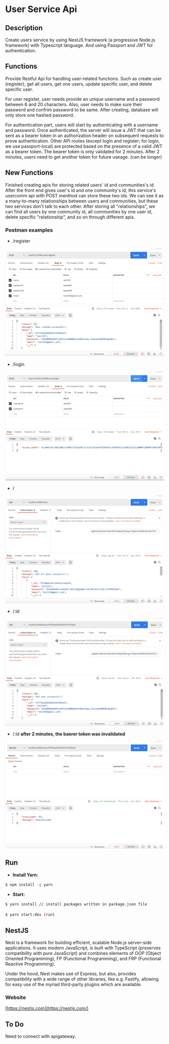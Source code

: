 # User Service Api

## Description

Create users service by using NestJS framework (a progressive Node.js framework) with Typescript language. And using Passport and JWT for authentication.

## Functions

Provide Restful Api for handling user-related functions. Such as create user (register), get all users, get one users, update specific user, and delete specific user.

For user register, user needs provide an unique username and a password between 6 and 20 characters. Also, user needs to make sure their password and confrim password to be same. After creating, database will only store one hashed password.

For authentication part, users will start by authenticating with a username and password. Once authenticated, the server will issue a JWT that can be sent as a bearer token in an authorization header on subsequent requests to prove authentication. Other API routes (except login and register; for login, we use passport-local) are protected based on the presence of a valid JWT as a bearer token. The bearer token is only validated for 2 minutes. After 2 minutes, users need to get another token for future useage. (can be longer)

## New Functions

Finished creating apis for storing related users' id and communities's id. After the front end gives user's id and one community's id, this service's usercomm api with POST menthod can store these two ids. We can see it as a many-to-many relationships between users and communities, but these two services don't talk to each other. After storing all "relationships", we can find all users by one community id, all communities by one user id, delete specific "relationship", and so on through different apis.

### Postman examples

- /register

![register](/user/pic/register.png)

- /login

![login](/user/pic/login.png)

- /

![getallusers](/user/pic/allusers.png)

- /:id

![getoneuser](/user/pic/oneuser.png)

- /:id **after 2 minutes, the baerer token was invalidated**

![deleteoneuser](/user/pic/deleteonuser.png)

## Run

- **Install Yarn:**

```bash
$ npm install -g yarn
```

- **Start:**

```bash
$ yarn install // install packages written in package.json file

$ yarn start:dev (run)
```

## NestJS

Nest is a framework for building efficient, scalable Node.js server-side applications. It uses modern JavaScript, is built with TypeScript (preserves compatibility with pure JavaScript) and combines elements of OOP (Object Oriented Programming), FP (Functional Programming), and FRP (Functional Reactive Programming).

Under the hood, Nest makes use of Express, but also, provides compatibility with a wide range of other libraries, like e.g. Fastify, allowing for easy use of the myriad third-party plugins which are available.

### Website 

[https://nestjs.com](https://nestjs.com/)

## To Do

Need to connect with apigateway.
